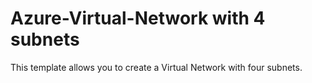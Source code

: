 # Azure-Virtual-Network with 4 subnets
This template allows you to create a Virtual Network with four subnets.
